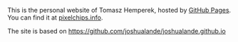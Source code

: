 This is the personal website of Tomasz Hemperek, hosted by [GitHub Pages](http://pages.github.com). You can find it at [pixelchips.info](http://pixelchips.info/).

The site is based on https://github.com/joshualande/joshualande.github.io
